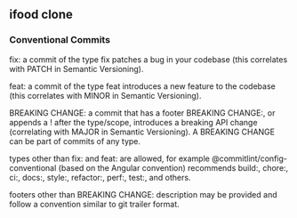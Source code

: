 ## ifood clone

### Conventional Commits

<p>fix: a commit of the type fix patches a bug in your codebase (this correlates with PATCH in Semantic Versioning).</p>

<p>feat: a commit of the type feat introduces a new feature to the codebase (this correlates with MINOR in Semantic Versioning).</p>

<p>BREAKING CHANGE: a commit that has a footer BREAKING CHANGE:, or appends a ! after the type/scope, introduces a breaking API change (correlating with MAJOR in Semantic Versioning). A BREAKING CHANGE can be part of commits of any type.</p>

<p>types other than fix: and feat: are allowed, for example @commitlint/config-conventional (based on the Angular convention) recommends build:, chore:, ci:, docs:, style:, refactor:, perf:, test:, and others.</p>

<p>footers other than BREAKING CHANGE: description may be provided and follow a convention similar to git trailer format.</p>
